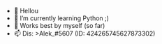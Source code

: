 - 👋 Hellou
- 🌱 I’m currently learning Python ;)
- 💞️ Works best by myself (so far)
- 📫 Dis: >Alek_#5607 (ID: 424265745627873302)

<!---
So yea, contact me if you have anything to say :D
---!>
